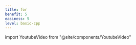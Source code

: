 ```yaml
---
title: for
benefit: 5
easiness: 5
level: basic-cpp
---
```

import YoutubeVideo from "@site/components/YoutubeVideo"

<YoutubeVideo id="_1AwR-un4Hk?list=PLlrATfBNZ98dudnM48yfGUldqGD0S4FFb"/>